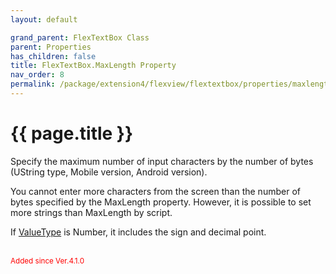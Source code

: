 ```yaml
---
layout: default

grand_parent: FlexTextBox Class
parent: Properties
has_children: false
title: FlexTextBox.MaxLength Property
nav_order: 8
permalink: /package/extension4/flexview/flextextbox/properties/maxlength
---
```

# {{ page.title }}

Specify the maximum number of input characters by the number of bytes (UString type, Mobile version, Android version).

You cannot enter more characters from the screen than the number of bytes specified by the MaxLength property. However, it is possible to set more strings than MaxLength by script.

If <a href="/package/system/object/properties/valuetype">ValueType</a> is Number, it includes the sign and decimal point.

<br><small><span style="color:red">Added since Ver.4.1.0</span></small>